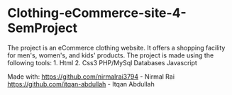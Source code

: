 # Clothing-eCommerce-site-4-SemProject
The project is an eCommerce clothing website. It offers a shopping facility for men's, women's, and kids' products.  The project is made using the following tools:  1. Html 2. Css3 PHP/MySql Databases Javascript

Made with:
https://github.com/nirmalrai3794 - Nirmal Rai
https://github.com/itqan-abdullah - Itqan Abdullah 

